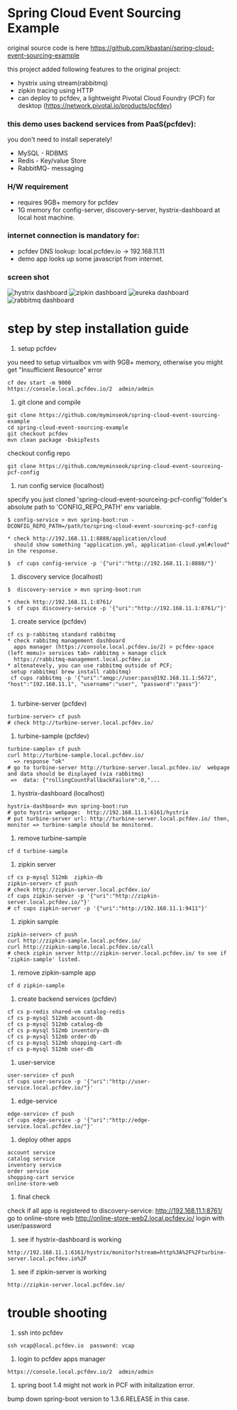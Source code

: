 # Spring Cloud Event Sourcing Example
original source code is here https://github.com/kbastani/spring-cloud-event-sourcing-example

this project added following features to the original project:
* hystrix using stream(rabbitmq)
* zipkin tracing using HTTP
* can deploy to pcfdev, a lightweight Pivotal Cloud Foundry (PCF) for desktop (https://network.pivotal.io/products/pcfdev)

### this demo uses backend services from PaaS(pcfdev): 
you don't need to install seperately!
* MySQL - RDBMS
* Redis - Key/value Store
* RabbitMQ- messaging

### H/W requirement
* requires 9GB+ memory for pcfdev
* 1G memory for config-server, discovery-server, hystrix-dashboard at local host machine.

### internet connection is mandatory for:
* pcfdev DNS lookup: local.pcfdev.io -> 192.168.11.11
* demo app looks up some javascript from internet.

### screen shot
![hystrix dashboard](hystrix.png)
![zipkin dashboard](zipkin.png)
![eureka dashboard](eureka.png)
![rabbitmq dashboard](rabbitmq.png)


# step by step installation guide

1. setup pcfdev

  you need to setup virtualbox vm with 9GB+ memory, otherwise you might get "Insufficient Resource" error
  ```
  cf dev start -m 9000
  https://console.local.pcfdev.io/2  admin/admin
  ```
1. git clone and compile
  
  ```
  git clone https://github.com/myminseok/spring-cloud-event-sourcing-example
  cd spring-cloud-event-sourcing-example
  git checkout pcfdev
  mvn clean package -DskipTests
  
  ```
  
  checkout config repo
  ```
  git clone https://github.com/myminseok/spring-cloud-event-sourceing-pcf-config
  
  ```
  
1. run config service (localhost)
  
  specify you just cloned 'spring-cloud-event-sourceing-pcf-config''folder's absolute path to 'CONFIG_REPO_PATH' env variable.
  ```
  $ config-service > mvn spring-boot:run -DCONFIG_REPO_PATH=/path/to/spring-cloud-event-sourceing-pcf-config

  * check http://192.168.11.1:8888/application/cloud
    should show something "application.yml, application-cloud.yml#cloud" in the response.
  
  $  cf cups config-service -p '{"uri":"http://192.168.11.1:8888/"}'
  ```
1. discovery service (localhost)

  ```
  $  discovery-service > mvn spring-boot:run

  * check http://192.168.11.1:8761/
  $  cf cups discovery-service -p '{"uri":"http://192.168.11.1:8761/"}'
  ```
1. create service (pcfdev)

  ```
  cf cs p-rabbitmq standard rabbitmq
  * check rabbitmq management dashboard
    apps manager (https://console.local.pcfdev.io/2) > pcfdev-space (left memu)> services tab> rabbitmq > manage click
    https://rabbitmq-management.local.pcfdev.io
  * altenatevely, you can use rabbitmq outside of PCF;
   setup rabbitmq( brew install rabbitmq)
   cf cups rabbitmq -p '{"uri":"amqp://user:pass@192.168.11.1:5672", "host":"192.168.11.1", "username":"user", "password":"pass"}'
   
  ```
  
1. turbine-server (pcfdev)
 
  ``` 
  turbine-server> cf push
  # check http://turbine-server.local.pcfdev.io/
  ```
1. turbine-sample (pcfdev)
 
  ```
  turbine-sample> cf push
  curl http://turbine-sample.local.pcfdev.io/
    => response "ok"
  # go to turbine-server http://turbine-server.local.pcfdev.io/  webpage and data should be displayed (via rabbitmq)
   =>  data: {"rollingCountFallbackFailure":0,"...
  ```
1. hystrix-dashboard (localhost)
 
  ```
  hystrix-dashboard> mvn spring-boot:run
  # goto hystrix webpage:  http://192.168.11.1:6161/hystrix
  # put turbine-server url: http://turbine-server.local.pcfdev.io/ then, monitor => turbine-sample should be monitored.
  ```
1. remove turbine-sample
 
  ```
  cf d turbine-sample
  ```
1. zipkin server
 
  ```
  cf cs p-mysql 512mb  zipkin-db
  zipkin-server> cf push
  # check http://zipkin-server.local.pcfdev.io/
  cf cups zipkin-server -p '{"uri":"http://zipkin-server.local.pcfdev.io/"}'
  # cf cups zipkin-server -p '{"uri":"http://192.168.11.1:9411"}'
  ```
1. zipkin sample
 
  ```
  zipkin-server> cf push
  curl http://zipkin-sample.local.pcfdev.io/
  curl http://zipkin-sample.local.pcfdev.io/call
  # check zipkin server http://zipkin-server.local.pcfdev.io/ to see if 'zipkin-sample' listed.
  ```
1. remove zipkin-sample app
  
  ```
  cf d zipkin-sample
  ```
1. create backend services (pcfdev)
  
  ```
  cf cs p-redis shared-vm catalog-redis
  cf cs p-mysql 512mb account-db
  cf cs p-mysql 512mb catalog-db
  cf cs p-mysql 512mb inventory-db
  cf cs p-mysql 512mb order-db
  cf cs p-mysql 512mb shopping-cart-db
  cf cs p-mysql 512mb user-db
  ```
1. user-service
  
  ```
  user-service> cf push
  cf cups user-service -p '{"uri":"http://user-service.local.pcfdev.io/"}'
  ```
1. edge-service
  
  ```
  edge-service> cf push
  cf cups edge-service -p '{"uri":"http://edge-service.local.pcfdev.io/"}'
  ```
1. deploy other apps
  
  ```
  account service
  catalog service
  inventory service
  order service
  shopping-cart service
  online-store-web
  ```
1. final check
  
  check if all app is registered to discovery-service: http://192.168.11.1:8761/
  go to online-store web http://online-store-web2.local.pcfdev.io/
  login with user/password
1. see if hystrix-dashboard is working
 
  ```
  http://192.168.11.1:6161/hystrix/monitor?stream=http%3A%2F%2Fturbine-server.local.pcfdev.io%2F
  ```
1. see if zipkin-server is working
  
  ```
  http://zipkin-server.local.pcfdev.io/
  ```


# trouble shooting

1. ssh into pcfdev
  
  ```
ssh vcap@local.pcfdev.io  password: vcap
  ```
1. login to pcfdev apps manager
 
  ```
  https://console.local.pcfdev.io/2  admin/admin
  ```
1. spring boot 1.4 might not work in PCF with initalization error.

  bump down spring-boot version to 1.3.6.RELEASE in this case.